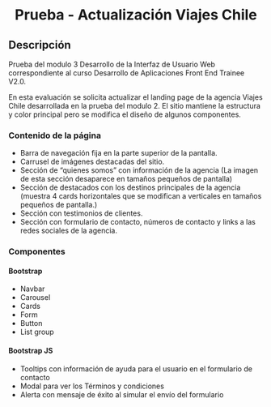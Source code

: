 <h1 align="center"> Prueba - Actualización Viajes Chile </h1>
<h2> Descripción </h2>
<p> Prueba del modulo 3 Desarrollo de la Interfaz de Usuario Web correspondiente al curso Desarrollo de Aplicaciones Front End Trainee V2.0.</p>
 <p>En esta evaluación se solicita actualizar el landing page de la agencia Viajes Chile desarrollada en la prueba del modulo 2. 
  El sitio mantiene la estructura y color principal pero se modifica el diseño de algunos componentes.</p>

<h3>Contenido de la página </h3>

- Barra de navegación fija en la parte superior de la pantalla.
- Carrusel de imágenes destacadas del sitio. 
- Sección de “quienes somos” con información de la agencia (La imagen de esta sección desaparece en tamaños pequeños de pantalla)
- Sección de destacados con los destinos principales de la agencia (muestra 4 cards horizontales que se modifican a verticales en tamaños pequeños de pantalla.)
- Sección con testimonios de clientes.
- Sección con formulario de contacto, números de contacto y links a las redes sociales de la agencia.

<h3>Componentes</h3>
<h4>Bootstrap</h4>

- Navbar
- Carousel
- Cards
- Form
- Button
- List group

<h4>Bootstrap JS </h4>

- Tooltips con información de ayuda para el usuario en el formulario de contacto
- Modal para ver los Términos y condiciones
- Alerta con mensaje de éxito al simular el envío del formulario

  
